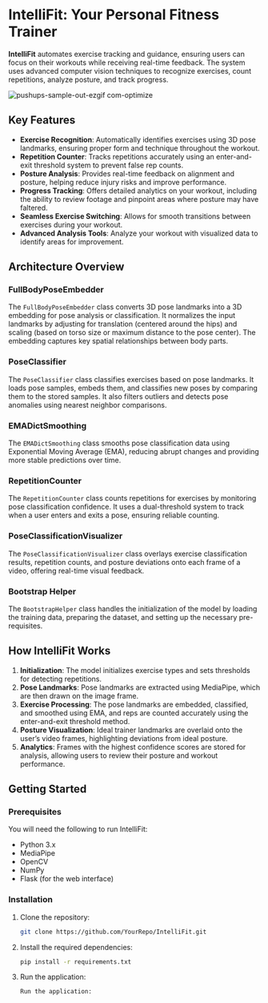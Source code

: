 # IntelliFit: Your Personal Fitness Trainer

**IntelliFit** automates exercise tracking and guidance, ensuring users can focus on their workouts while receiving real-time feedback. The system uses advanced computer vision techniques to recognize exercises, count repetitions, analyze posture, and track progress.

![pushups-sample-out-ezgif com-optimize](https://github.com/user-attachments/assets/47cd3d88-b9eb-43c8-8fc1-068aace59706)

## Key Features

- **Exercise Recognition**: Automatically identifies exercises using 3D pose landmarks, ensuring proper form and technique throughout the workout.
- **Repetition Counter**: Tracks repetitions accurately using an enter-and-exit threshold system to prevent false rep counts.
- **Posture Analysis**: Provides real-time feedback on alignment and posture, helping reduce injury risks and improve performance.
- **Progress Tracking**: Offers detailed analytics on your workout, including the ability to review footage and pinpoint areas where posture may have faltered.
- **Seamless Exercise Switching**: Allows for smooth transitions between exercises during your workout.
- **Advanced Analysis Tools**: Analyze your workout with visualized data to identify areas for improvement.

## Architecture Overview

### FullBodyPoseEmbedder
The `FullBodyPoseEmbedder` class converts 3D pose landmarks into a 3D embedding for pose analysis or classification. It normalizes the input landmarks by adjusting for translation (centered around the hips) and scaling (based on torso size or maximum distance to the pose center). The embedding captures key spatial relationships between body parts.

### PoseClassifier
The `PoseClassifier` class classifies exercises based on pose landmarks. It loads pose samples, embeds them, and classifies new poses by comparing them to the stored samples. It also filters outliers and detects pose anomalies using nearest neighbor comparisons.

### EMADictSmoothing
The `EMADictSmoothing` class smooths pose classification data using Exponential Moving Average (EMA), reducing abrupt changes and providing more stable predictions over time.

### RepetitionCounter
The `RepetitionCounter` class counts repetitions for exercises by monitoring pose classification confidence. It uses a dual-threshold system to track when a user enters and exits a pose, ensuring reliable counting.

### PoseClassificationVisualizer
The `PoseClassificationVisualizer` class overlays exercise classification results, repetition counts, and posture deviations onto each frame of a video, offering real-time visual feedback.

### Bootstrap Helper
The `BootstrapHelper` class handles the initialization of the model by loading the training data, preparing the dataset, and setting up the necessary pre-requisites.

## How IntelliFit Works

1. **Initialization**: The model initializes exercise types and sets thresholds for detecting repetitions.
2. **Pose Landmarks**: Pose landmarks are extracted using MediaPipe, which are then drawn on the image frame.
3. **Exercise Processing**: The pose landmarks are embedded, classified, and smoothed using EMA, and reps are counted accurately using the enter-and-exit threshold method.
4. **Posture Visualization**: Ideal trainer landmarks are overlaid onto the user’s video frames, highlighting deviations from ideal posture.
5. **Analytics**: Frames with the highest confidence scores are stored for analysis, allowing users to review their posture and workout performance.

## Getting Started

### Prerequisites

You will need the following to run IntelliFit:
- Python 3.x
- MediaPipe
- OpenCV
- NumPy
- Flask (for the web interface)

### Installation

1. Clone the repository:
   ```bash
   git clone https://github.com/YourRepo/IntelliFit.git
2. Install the required dependencies:
   ```bash
   pip install -r requirements.txt
3. Run the application:
   ```bash
   Run the application:



